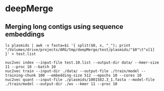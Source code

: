 # deepMerge


## Merging long contigs using sequence embeddings

<!-- In order to run this code you need to install: -->

    ls plasmids | awk -v fasta=$i '{ split($0, x, "_"); print "/Volumes/drive/projects/ARG/tmp/deepMerge/test/plasmids/"$0"\t"x[1]  }' > test.list

    nuc2vec index --input-file test.10.list --output-dir data/ --kmer-size 11 --proc 10 --batch 10
    nuc2vec train --input-dir ./data/ --output-file ./train/model --training-chunk 100 --embedding-size 512 --epochs 10 --cores 10
    nuc2vec quant --input-file ./plasmids/1001582.3_1.fasta --model-file ./train/model --output-dir ./wv --kmer 11 --proc 10




